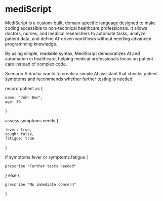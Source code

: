 # mediScript
MediScript is a custom-built, domain-specific language designed to make coding accessible to non-technical healthcare professionals. It allows doctors, nurses, and medical researchers to automate tasks, analyze patient data, and define AI-driven workflows without needing advanced programming knowledge.

By using simple, readable syntax, MediScript democratizes AI and automation in healthcare, helping medical professionals focus on patient care instead of complex code.

Scenario
A doctor wants to create a simple AI assistant that checks patient symptoms and recommends whether further testing is needed.

record patient as {

    name: "John Doe",
    age: 30
    
}

assess symptoms needs {

    fever: true,
    cough: false,
    fatigue: true
    
}

if symptoms.fever or symptoms.fatigue {

    prescribe "Further tests needed"
    
} else {

    prescribe "No immediate concern"
    
}
